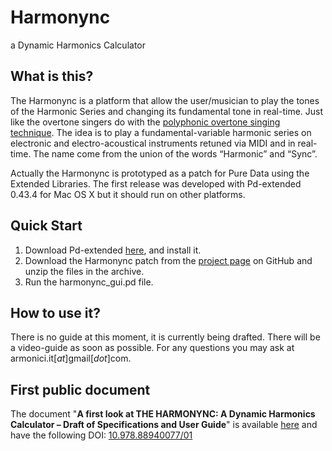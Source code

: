 # Harmonync
a Dynamic Harmonics Calculator

## What is this?
The Harmonync is a platform that allow the user/musician to play the tones of the Harmonic Series and changing its fundamental tone in real-time.
Just like the overtone singers do with the [polyphonic overtone singing technique](https://www.youtube.com/watch?v=haz6W7p8xjM).
The idea is to play a fundamental-variable harmonic series on electronic and electro-acoustical instruments retuned via MIDI and in real-time.
The name come from the union of the words “Harmonic” and “Sync”.

Actually the Harmonync is prototyped as a patch for Pure Data using the Extended Libraries.
The first release was developed with Pd-extended 0.43.4 for Mac OS X but it should run on other platforms.

## Quick Start
  1. Download Pd-extended [here](https://puredata.info/downloads/pd-extended), and install it.
  2. Download the Harmonync patch from the [project page](http://industriecreative.github.io/Harmonync/) on GitHub and unzip the files in the archive.
  3. Run the harmonync_gui.pd file.
  
## How to use it?
There is no guide at this moment, it is currently being drafted. There will be a video-guide as soon as possible.
For any questions you may ask at armonici.it[*at*]gmail[*dot*]com.

## First public document
The document "**A first look at THE HARMONYNC: A Dynamic Harmonics Calculator – Draft of Specifications and User Guide**" is available [here](http://blog.armonici.it/harmonync/a_first_look_at_the_harmonync.pdf) and have the following DOI: [10.978.88940077/01](http://dx.doi.org/10.978.88940077/01)
